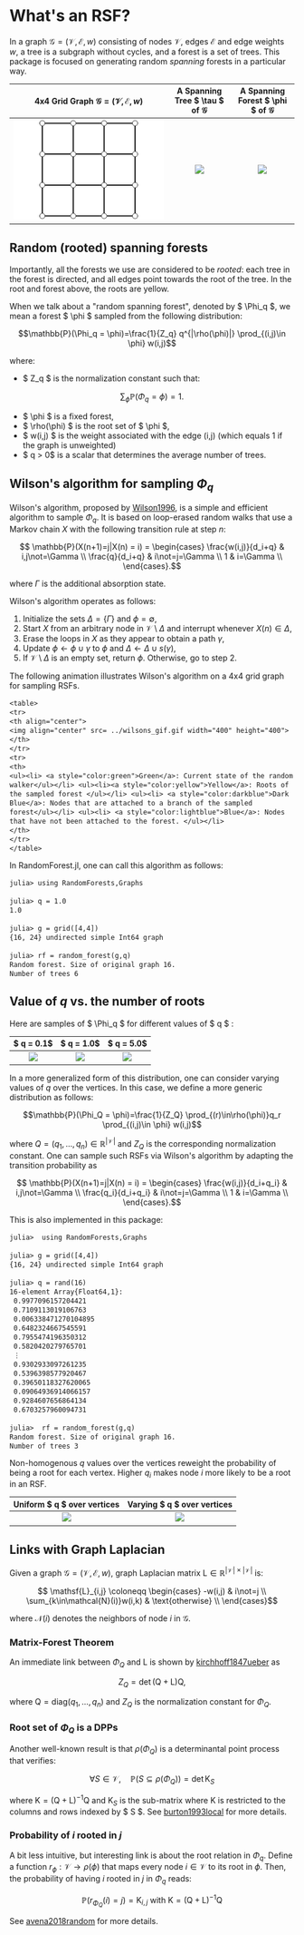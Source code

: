 # What's an RSF?
In a graph $\mathcal{G}=(\mathcal{V},\mathcal{E},w)$ consisting of nodes $\mathcal{V}$, edges $\mathcal{E}$ and edge weights $w$, a tree is a subgraph without cycles, and a forest is a set of trees.
This package is focused on generating random *spanning* forests in a particular way.

4x4 Grid Graph $\mathcal{G}=(\mathcal{V},\mathcal{E},w)$|  A Spanning Tree $ \tau $ of $\mathcal{G}$ | A Spanning Forest $ \phi $ of $\mathcal{G}$
:-------------------------:|:-------------------------:|:-------------------------:
![](ex_graph.svg)   |![](ex_tree.svg)           |![](ex_forest.svg)


## Random (rooted) spanning forests

Importantly, all the forests we use are considered to be *rooted*: each tree in the forest is directed, and all edges point towards the root of the tree. In the root and forest above, the roots are yellow.

When we talk about a "random spanning forest", denoted by $ \\Phi_q $, we mean a forest $ \\phi $ sampled from the following distribution:
```math
\mathbb{P}(\Phi_q = \phi)=\frac{1}{Z_q} q^{|\rho(\phi)|} \prod_{(i,j)\in \phi} w(i,j)
```

where:
- $ Z_q $ is the normalization constant such that:
```math
 \sum_{\phi}\mathbb{P}(\Phi_q = \phi)=1.
```
- $ \phi $ is a fixed forest,
- $ \rho(\phi) $ is the root set of $ \phi $,
- $ w(i,j) $ is the weight associated with the edge (i,j) (which equals 1 if the
  graph is unweighted)
- $ q > 0$ is a scalar that determines the average number of trees.

## Wilson's algorithm for sampling $\Phi_q$
Wilson's algorithm, proposed by [Wilson1996](@cite), is a simple and efficient algorithm to sample $\Phi_q$. It is based on loop-erased random walks that use a Markov chain $X$ with the following transition rule at step $n$:
```math
    \mathbb{P}(X(n+1)=j|X(n) = i) = \begin{cases}
          \frac{w(i,j)}{d_i+q} & i,j\not=\Gamma  \\
          \frac{q}{d_i+q} &  i\not=j=\Gamma \\
          1 &  i=\Gamma \\
    \end{cases}.
```
where $\Gamma$ is the additional absorption state.

Wilson's algorithm operates as follows:
1. Initialize the sets $\Delta=\{\Gamma\}$ and $\phi=\emptyset$,
2. Start $X$ from an arbitrary node in $\mathcal{V}\setminus\Delta$ and interrupt whenever $X(n)\in\Delta$,
3. Erase the loops in $X$ as they appear to obtain a path $\gamma$,
4. Update $\phi \leftarrow \phi\cup\gamma$ to $\phi$ and $\Delta \leftarrow \Delta\cup s(\gamma)$,
5. If $\mathcal{V}\setminus\Delta$ is an empty set, return $\phi$. Otherwise, go to step 2.

The following animation illustrates Wilson's algorithm on a 4x4 grid graph for sampling RSFs.


```@raw html
<table>
<tr>
<th align="center">
<img align="center" src= ../wilsons_gif.gif width="400" height="400">  
</th>
</tr>
<tr>
<th>
<ul><li> <a style="color:green">Green</a>: Current state of the random walker</ul></li> <ul><li><a style="color:yellow">Yellow</a>: Roots of the sampled forest </ul></li> <ul><li> <a style="color:darkblue">Dark Blue</a>: Nodes that are attached to a branch of the sampled forest</ul></li> <ul><li> <a style="color:lightblue">Blue</a>: Nodes that have not been attached to the forest. </ul></li>
</th>
</tr>
</table>
```

In RandomForest.jl, one can call this algorithm as follows:
```@jldoctest
julia> using RandomForests,Graphs

julia> q = 1.0
1.0

julia> g = grid([4,4])
{16, 24} undirected simple Int64 graph

julia> rf = random_forest(g,q)
Random forest. Size of original graph 16.
Number of trees 6
```

## Value of $q$ vs. the number of roots

Here are samples of $ \\Phi_q $ for different values of $ q $ :

$ q = 0.1$      |  $ q = 1.0$   | $ q = 5.0$
:--------------:|:-------------:|:------------:
![](q=0.1.svg)   |![](q=1.0.svg)  |![](q=5.0svg)

In a more generalized form of this distribution, one can consider varying values of $q$ over the vertices. In this case, we define a more generic distribution as follows:
```math
\mathbb{P}(\Phi_Q = \phi)=\frac{1}{Z_Q} \prod_{(r)\in\rho(\phi)}q_r \prod_{(i,j)\in \phi} w(i,j)
```
where $Q=(q_1,\dots,q_n)\in\mathbb{R}^{|\mathcal{V}|}$ and $Z_Q$ is the corresponding normalization constant. One can sample such RSFs via Wilson's algorithm by adapting the transition probability as
```math
    \mathbb{P}(X(n+1)=j|X(n) = i) = \begin{cases}
          \frac{w(i,j)}{d_i+q_i} & i,j\not=\Gamma  \\
          \frac{q_i}{d_i+q_i} &  i\not=j=\Gamma \\
          1 &  i=\Gamma \\
    \end{cases}.
```
This is also implemented in this package:
```@jldoctest
julia>  using RandomForests,Graphs

julia> g = grid([4,4])
{16, 24} undirected simple Int64 graph

julia> q = rand(16)
16-element Array{Float64,1}:
 0.9977096157204421
 0.7109113019106763
 0.006338471270104895
 0.6482324667545591
 0.7955474196350312
 0.5820420279765701
 ⋮
 0.9302933097261235
 0.5396398577920467
 0.39650118327620065
 0.09064936914066157
 0.9284607656864134
 0.6703257960094731

julia>  rf = random_forest(g,q)
Random forest. Size of original graph 16.
Number of trees 3
```

Non-homogenous $q$ values over the vertices reweight the probability of being a root for each vertex. Higher $q_i$ makes node $i$ more likely to be a root in an RSF.

Uniform $ q $ over vertices |  Varying $ q $ over vertices    
:--------------:|:-------------:
![](quniform.svg)   |![](qnonuniform.svg)  

## Links with Graph Laplacian
Given a graph $\mathcal{G}=(\mathcal{V},\mathcal{E},w)$, graph Laplacian matrix $\mathsf{L}\in\mathbb{R}^{|\mathcal{V}|\times |\mathcal{V}|}$ is:

```math
    \mathsf{L}_{i,j} \coloneqq \begin{cases}
          -w(i,j) &  i\not=j \\
          \sum_{k\in\mathcal{N}(i)}w(i,k) & \text{otherwise} \\
    \end{cases}
```
where $\mathcal{N}(i)$ denotes the neighbors of node $i$ in $\mathcal{G}$.

### Matrix-Forest Theorem
An immediate link between $\Phi_Q$ and $\mathsf{L}$ is shown by [kirchhoff1847ueber](@cite) as
```math
    Z_Q =  \det (\mathsf{Q} + \mathsf{L})\mathsf{Q},
```
where $\mathsf{Q}=\text{diag}(q_1,\dots,q_n)$ and $Z_Q$ is the normalization constant for $\Phi_Q$.

### Root set of $\Phi_Q$ is a DPPs
Another well-known result is that $\rho(\Phi_Q)$ is a determinantal point process that verifies:
```math
  \forall S\in\mathcal{V},\quad \mathbb{P}(S \subseteq \rho(\Phi_Q)) =  \det \mathsf{K}_{S}
```
where $\mathsf{K}= (\mathsf{Q} + \mathsf{L})^{-1}\mathsf{Q}$ and $\mathsf{K}_S$ is the sub-matrix where $\mathsf{K}$ is restricted to the columns and rows indexed by $ S $. See [burton1993local](@cite) for more details.


### Probability of $i$ rooted in $j$
A bit less intuitive, but interesting link is about the root relation in $\Phi_q$. Define a function $r_\phi:\mathcal{V}\rightarrow\rho(\phi)$ that maps every node $i\in\mathcal{V}$ to its root in $\phi$. Then, the probability of having $i$ rooted in $j$ in $\Phi_q$ reads:
```math
  \mathbb{P}(r_{\Phi_Q}(i) = j) = \mathsf{K}_{i,j} \text{ with } \mathsf{K}= (\mathsf{Q} + \mathsf{L})^{-1}\mathsf{Q}
```
See [avena2018random](@cite) for more details.
